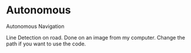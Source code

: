 # Autonomous
Autonomous Navigation

Line Detection on road. Done on an image from my computer. Change the path if you want to use the code. 
